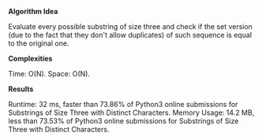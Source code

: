**Algorithm Idea**

Evaluate every possible substring of
size three and check if 
the set version (due to the fact that 
they don't allow duplicates) of such sequence is 
equal to the original one. 

**Complexities**

Time: O(N).
Space: O(N).

**Results**

Runtime: 32 ms, faster than 73.86% of Python3 online submissions for Substrings of Size Three with Distinct Characters.
Memory Usage: 14.2 MB, less than 73.53% of Python3 online submissions for Substrings of Size Three with Distinct Characters.
